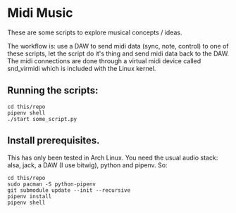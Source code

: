 # Midi Music

These are some scripts to explore musical concepts / ideas.

The workflow is: use a DAW to send midi data (sync, note, control) to one of these scripts, let the script do it's thing and send midi data back to the DAW. The midi connections are done through a virtual midi device called snd_virmidi which is included with the Linux kernel.


## Running the scripts:
```
cd this/repo
pipenv shell
./start some_script.py
```

## Install prerequisites.

This has only been tested in Arch Linux. You need the usual audio stack: alsa, jack, a DAW (I use bitwig), python and pipenv. So:
```
cd this/repo
sudo pacman -S python-pipenv
git submodule update --init --recursive
pipenv install
pipenv shell
```


